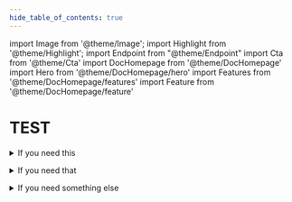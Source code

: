 ```yaml
---
hide_table_of_contents: true
---
```

import Image from '@theme/Image';
import Highlight from '@theme/Highlight';
import Endpoint from "@theme/Endpoint"
import Cta from '@theme/Cta'
import DocHomepage from '@theme/DocHomepage'
import Hero from '@theme/DocHomepage/hero'
import Features from '@theme/DocHomepage/features'
import Feature from '@theme/DocHomepage/feature'



# TEST
<Features>

<!-- Feature 1 -->

<Feature title="Prepaid" icon="cb">

<details>
 <summary>If you need this</summary>
 The prepaid card is the way to go
</details>

<Cta
  context="feature"
  ui="inline"
  link="/docs/cards/issuing"
  label="Get started"
/>

</Feature>

<!-- Feature 2 -->

<Feature title="Deffered Debit" icon="cb">

<details>
 <summary>If you need that</summary>
  A deferred debit card is where the purchase is made as normal but instead of the payment being taken out right away, it is taken out a few days later.
</details>
  
<Cta
  context="feature"
  ui="inline"
  link="/docs/cards/issuing"
  label="Get started"
/>

</Feature>

<!-- Feature 3 -->

<Feature title="Immediate Debit" icon="cb">

<details>
 <summary>If you need something else</summary>
 A debit card allows you to transfer money electronically from one bank account to another. 
</details>

<Cta
  context="feature"
  ui="inline"
  link="/docs/cards/issuing"
  label="Get started"
/>

</Feature>

</Features>
